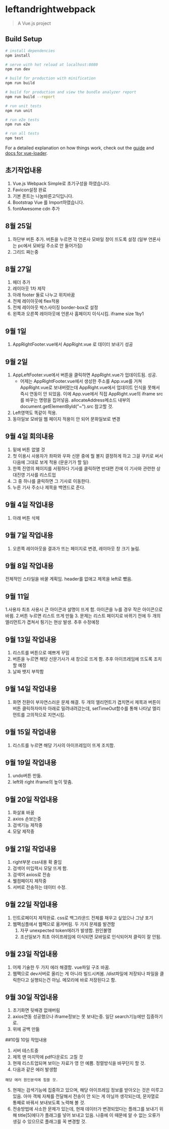 # leftandrightwebpack

> A Vue.js project

## Build Setup

``` bash
# install dependencies
npm install

# serve with hot reload at localhost:8080
npm run dev

# build for production with minification
npm run build

# build for production and view the bundle analyzer report
npm run build --report

# run unit tests
npm run unit

# run e2e tests
npm run e2e

# run all tests
npm test
```

For a detailed explanation on how things work, check out the [guide](http://vuejs-templates.github.io/webpack/) and [docs for vue-loader](http://vuejs.github.io/vue-loader).

## 초기작업내용
1. Vue.js Webpack Simple로 초기구성을 하였습니다.
2. Favicon설정 완료
3. 기본 폰트는 나눔바른고딕입니다.
4. Bootstrap Vue 를 Import하였습니다.
5. fontAwesome cdn 추가

## 8월 25일
1. 하단부 버튼 추가. 버튼을 누르면 각 언론사 모바일 창이 뜨도록 설정 (일부 언론사는 pc에서 모바일 주소로 안 들어가짐)
2. 그리드 짜는중

## 8월 27일
1. 헤더 추가
2. 레이아웃 1차 제작
3. 아래 footer 둘로 나누고 위치바꿈
4. 전체 레이아웃에 flex적용
5. 전체 레이아웃 박스사이징 border-box로 설정
6. 왼쪽과 오른쪽 레이아웃에 언론사 홈페이지 이식시킴. iframe size 1by1

## 9월 1일
1. AppRightFooter.vue에서 AppRight.vue 로 데이터 보내기 성공

## 9월 2일
1. AppLeftFooter.vue에서 버튼을 클릭하면 AppRight.vue가 업데이트됨. 성공.
	- 어제는 AppRightFooter.vue에서 생성한 주소를 App.vue를 거쳐 AppRight.vue로 보내버렸는데 AppRight.vue에서 업데이트 인식을 못해서 즉시 연동이 안 되었음. 이에 App.vue에서 직접 AppRight.vue의 iframe src를 바꾸는 명령을 집어넣음. allocateAddress메소드 내부의 document.getElementById("~").src 참고할 것.
2. Left영역도 똑같이 적용.
3. 동아일보 모바일 웹 페이지 적용이 안 되어 문화일보로 변경

## 9월 4일 회의내용
1. 밑에 버튼 없앨 것
2. 첫 이용시 사용자가 좌파와 우파 신문 중에 뭘 볼지 결정하게 하고 그걸 쿠키로 써서 다음에 그대로 보게 적용 (문윤기가 할 일)
3. 한쪽 진영의 페이지를 서핑하다 기사를 클릭하면 반대편 칸에 이 기사와 관련한 상대진영 기사를 리스트업
4. 그 중 하나를 클릭하면 그 기사로 이동한다.
5. 누른 기사 주소나 제목을  백엔드로 준다.

## 9월 4일 작업내용
1. 아래 버튼 삭제

## 9월 7일 작업내용
1. 오른쪽 레이아웃을 결과가 뜨는 페이지로 변경, 레이아웃 창 크기 늘림.

## 9월 8일 작업내용
전체적인 스타일을 바꿀 계획임. header를 없애고 제목을 left로 뺐음. 

## 9월 11일
1.사용자 최초 사용시 큰 아이콘과 설명이 뜨게 함. 아이콘을 누를 경우 작은 아이콘으로 바뀜.
2.버튼 누르면 리스트 뜨게 만듦
3. 문제는 리스트 페이지로 바뀌기 전에 두 개의 엘리먼트가 겹쳐서 틩기는 현상 발생. 추후 수정예정

## 9월 13일 작업내용
1. 리스트를 버튼으로 예쁘게 꾸밈
2. 버튼을 누르면 해당 신문기사가 새 창으로 뜨게 함. 추후 아이프레임에 뜨도록 조치할 예정
3. 날짜 뱃지 부착함

## 9월 14일 작업내용
1. 화면 전환이 부자연스러운 문제 해결. 두 개의 엘리먼트가 겹치면서 제목과 버튼이 버튼 클릭하자마자 아래로 밀려내려갔는데, setTimeOut함수를 통해 나타날 엘리먼트를 고의적으로 지연시킴.

## 9월 15일 작업내용
1. 리스트를 누르면 해당 기사의 아이프레임이 뜨게 조치함. 

## 9월 19일 작업내용
1. undo버튼 만듦.
2. left와 right iframe의 높이 맞춤.

## 9월 20일 작업내용
1. 화살표 바꿈
2. axios 손보는중
3. 검색기능 제작중
4. 모달 제작중

## 9월 21일 작업내용
1. right부분 css내용 확 줄임
2. 검색어 미입력시 모달 뜨게 함.
3. 검색어 axios로 전송
4. 웰컴페이지 제작중
5. 서버로 전송하는 데이터 수정.

## 9월 22일 작업내용
1. 인트로페이지 제작완료. css로 백그라운드 전체를 채우고 싶었으나 그냥 포기
2. 웹팩심플에서 웹팩으로 옮겨버림. 두 가지 문제를 발견함
	1. 자꾸 unexpected token에러가 발생함. 원인불명
	2. 조선일보가 최초 아이프레임에 이식되면 모바일로 인식되어져 클릭이 잘 안됨.

## 9월 23일 작업내용
1. 어제 기술한 두 가지 에러 해결함. vue파일 구조 바꿈.
2. 웹팩으로 dev서버로 올리는 게 아니라 빌드시켜봄. /dist파일에 저장되나 파일을 클릭한다고 실행되는건 아님. 메모리에 바로 저장된다고 함.

## 9월 30일 작업내용
1. 초기화면 뒷배경 없애버림
2. axios연동 성공했으나 iframe정보는 못 보내는중. 일단 search기능에만 집중하기로.
3. 위에 공백 만듦

##10월 10일 작업내용
1. 서버 테스트중
2. 제목 맨 마지막에 pdf다운로드 고칠 것
3. 현재 리스트업되며 보이는 자료가 영 안 예쁨. 정렬방식을 바꾸던지 할 것.
4. 다음과 같은 에러 발생함
<!-- vue.esm.js:1741 TypeError: Cannot read property '5' of undefined
    at a.created (AppRightList.vue:27)
    at $e (vue.esm.js:2921)
    at a.t._init (vue.esm.js:4630)
    at new a (vue.esm.js:4798)
    at vue.esm.js:4310
    at init (vue.esm.js:4131)
    at vue.esm.js:5608
    at d (vue.esm.js:5555)
    at a.__patch__ (vue.esm.js:6130)
    at a.t._update (vue.esm.js:2670)
 -->
    해당 에러 원인분석에 힘쓸 것. 
5. 현재는 검색기능에 집중하고 있으며, 해당 아이프레임 정보를 받아오는 것은 미루고 있음. 아마 객체 자체를 전달해서 전송이 안 되는 게 아닐까 생각되는데, 문자열로 통째로 바꿔서 보내보도록 노력해 볼 것.
6. 전송방법에 사소한 문제가 있는데, 현재 데이터가 변경되었다는 플래그를 보내기 위해 title[5]에다가 플래그를 넣어 보내고 있음. 나중에 이 때문에 알 수 없는 오류가 생길 수 있으므로 플래그를 꼭 변경할 것.

